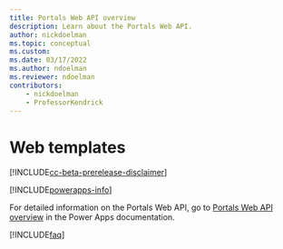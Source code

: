 ```yaml
---
title: Portals Web API overview
description: Learn about the Portals Web API.
author: nickdoelman
ms.topic: conceptual
ms.custom: 
ms.date: 03/17/2022
ms.author: ndoelman
ms.reviewer: ndoelman
contributors:
    - nickdoelman
    - ProfessorKendrick
---
```


# Web templates

[!INCLUDE[cc-beta-prerelease-disclaimer](../includes/cc-beta-prerelease-disclaimer.md)]


[!INCLUDE[powerapps-info](../includes/cc-powerapps-info.md)]

For detailed information on the Portals Web API, go to [Portals Web API overview](/powerapps/maker/portals/web-api-overview) in the Power Apps documentation.

[!INCLUDE[faq](../includes/cc-faqs.md)]